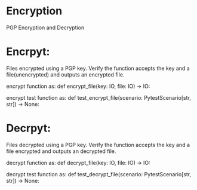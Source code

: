 # Encryption
PGP Encryption and Decryption

# Encrpyt:
Files encrypted using a PGP key.
Verify the function accepts the key and a file(unencrypted) and outputs an encrypted file.

encrypt function as:
def encrypt_file(key: IO, file: IO) -> IO:

encrypt test function as:
def test_encrypt_file(scenario: PytestScenario[str, str]) -> None:

# Decrpyt:
Files decrypted using a PGP key.
Verify the function accepts the key and a file encrypted and outputs an decrypted file.

decrypt function as:
def decrypt_file(key: IO, file: IO) -> IO:

decrypt test function as:
def test_decrypt_file(scenario: PytestScenario[str, str]) -> None:
